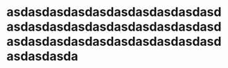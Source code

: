 # asdasdasdasdasdasdasdasdasdasdasdasdasdasdasdasdasdasdasdasdasdasdasdasdasdasdasdasdasdasdasdasdasda